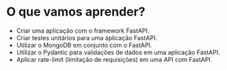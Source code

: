 # O que vamos aprender?

- Criar uma aplicação com o framework FastAPI.
- Criar testes unitários para uma aplicação FastAPI.
- Utilizar o MongoDB em conjunto com o FastAPI.
- Utilizar o Pydantic para validações de dados em uma aplicação FastAPI.
- Aplicar rate-limit (limitação de requisições) em uma API com FastAPI.
